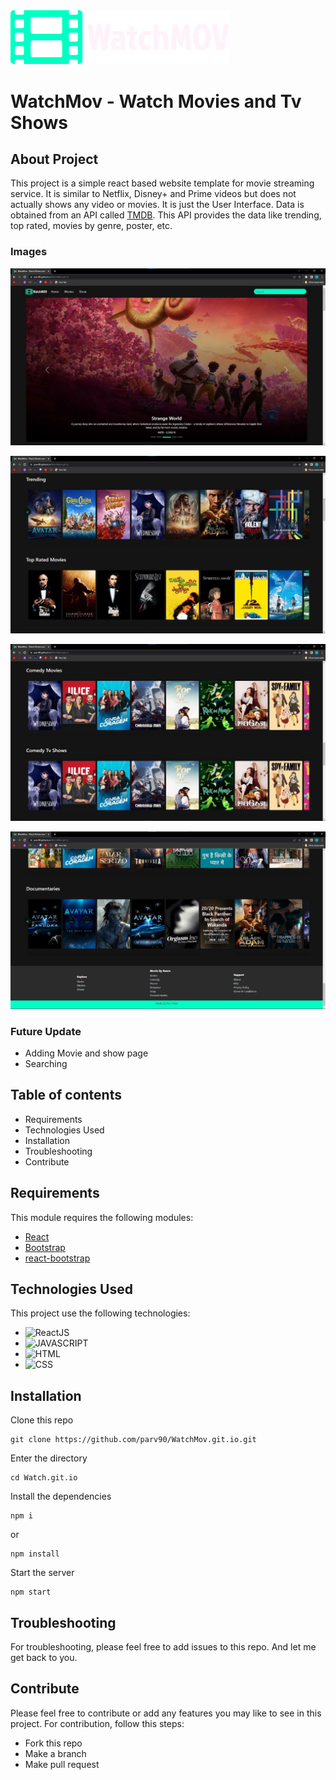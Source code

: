 <img src="https://github.com/parv90/WatchMov.git.io/blob/main/src/img/logo.png" width="350" title="hover text">

# WatchMov - Watch Movies and Tv Shows

## About Project

This project is a simple react based website template for movie streaming service. It is similar to Netflix, Disney+ and Prime videos but does not actually shows any video or movies. It is just the User Interface. Data is obtained from an API called [TMDB](https://developers.themoviedb.org/3/getting-started/introduction). This API provides the data like trending, top rated, movies by genre, poster, etc.

### Images

![Slider](https://github.com/parv90/WatchMov.git.io/blob/main/src/img/slider.jpeg)

![Trending](https://github.com/parv90/WatchMov.git.io/blob/main/src/img/Trending.jpeg)

![Genre](https://github.com/parv90/WatchMov.git.io/blob/main/src/img/Comedy.jpeg)

![Footer](https://github.com/parv90/WatchMov.git.io/blob/main/src/img/Footer.jpeg)

### Future Update

- Adding Movie and show page
- Searching

## Table of contents

- Requirements
- Technologies Used
- Installation
- Troubleshooting
- Contribute

## Requirements

This module requires the following modules:

- [React](https://reactjs.org/docs/getting-started.html)
- [Bootstrap](https://getbootstrap.com/)
- [react-bootstrap](https://react-bootstrap.github.io/)

## Technologies Used

This project use the following technologies:

- ![ReactJS](https://img.shields.io/badge/React-20232A?style=for-the-badge&logo=react&logoColor=61DAFB)
- ![JAVASCRIPT](https://img.shields.io/badge/JavaScript-323330?style=for-the-badge&logo=javascript&logoColor=F7DF1E)
- ![HTML](https://img.shields.io/badge/HTML5-E34F26?style=for-the-badge&logo=html5&logoColor=white)
- ![CSS](https://img.shields.io/badge/CSS3-1572B6?style=for-the-badge&logo=css3&logoColor=white)

## Installation

Clone this repo 

```clone
git clone https://github.com/parv90/WatchMov.git.io.git
```

Enter the directory

```enter
cd Watch.git.io
```

Install the dependencies

```i
npm i
```

or

```install
npm install
```

Start the server

```start
npm start
```

## Troubleshooting

For troubleshooting, please feel free to add issues to this repo. And let me get back to you.

## Contribute

Please feel free to contribute or add any features you may like to see in this project. For contribution, follow this steps:

- Fork this repo
- Make a branch
- Make pull request
